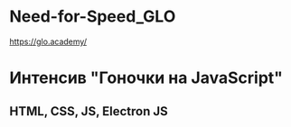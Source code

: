 # Need-for-Speed_GLO

https://glo.academy/


# Интенсив "Гоночки на JavaScript"

## HTML, CSS, JS, Electron JS
